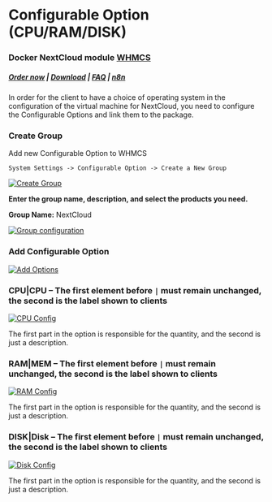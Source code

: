 # Configurable Option (CPU/RAM/DISK)

### Docker NextCloud module **[WHMCS](https://puqcloud.com/link.php?id=77)** 

##### [Order now](https://puqcloud.com/whmcs-module-docker-nextcloud.php) | [Download](https://download.puqcloud.com/WHMCS/servers/PUQ_WHMCS-Docker-NextCloud/) | [FAQ](https://faq.puqcloud.com/) | [n8n](https://puqcloud.com/link.php?id=117)

In order for the client to have a choice of operating system in the configuration of the virtual machine for NextCloud, you need to configure the Configurable Options and link them to the package.

### Create Group

Add new Configurable Option to WHMCS

```
System Settings -> Configurable Option -> Create a New Group
```

[![Create Group](https://doc.puq.info/uploads/images/gallery/2022-09/scaled-1680-/image-1663138303613.png)](https://doc.puq.info/uploads/images/gallery/2022-09/image-1663138303613.png)

**Enter the group name, description, and select the products you need.**

**Group Name:** NextCloud

[![Group configuration](https://doc.puq.info/uploads/images/gallery/2025-04/scaled-1680-/image-1745864110464.png)](https://doc.puq.info/uploads/images/gallery/2025-04/image-1745864110464.png)

### Add Configurable Option

[![Add Options](https://doc.puq.info/uploads/images/gallery/2025-04/scaled-1680-/image-1745864205353.png)](https://doc.puq.info/uploads/images/gallery/2025-04/image-1745864205353.png)

### CPU|CPU – The first element before `|` must remain unchanged, the second is the label shown to clients

[![CPU Config](https://doc.puq.info/uploads/images/gallery/2025-04/scaled-1680-/image-1745866390473.png)](https://doc.puq.info/uploads/images/gallery/2025-04/image-1745866390473.png)

The first part in the option is responsible for the quantity, and the second is just a description.

### RAM|MEM – The first element before `|` must remain unchanged, the second is the label shown to clients

[![RAM Config](https://doc.puq.info/uploads/images/gallery/2025-04/scaled-1680-/image-1745866413434.png)](https://doc.puq.info/uploads/images/gallery/2025-04/image-1745866413434.png)

The first part in the option is responsible for the quantity, and the second is just a description.

### DISK|Disk – The first element before `|` must remain unchanged, the second is the label shown to clients

[![Disk Config](https://doc.puq.info/uploads/images/gallery/2025-04/scaled-1680-/image-1745866456963.png)](https://doc.puq.info/uploads/images/gallery/2025-04/image-1745866456963.png)

The first part in the option is responsible for the quantity, and the second is just a description.
